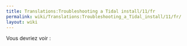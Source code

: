 ```yaml
---
title: Translations:Troubleshooting a Tidal install/11/fr
permalink: wiki/Translations:Troubleshooting_a_Tidal_install/11/fr/
layout: wiki
---
```


Vous devriez voir :
